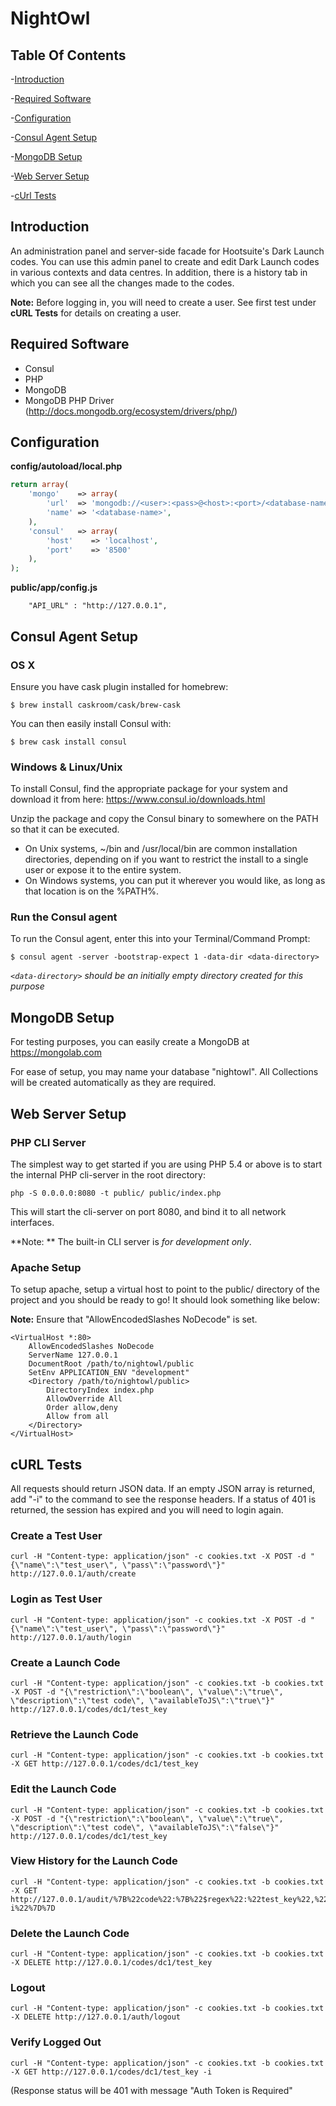 NightOwl
=======================

Table Of Contents
-----------------
-[Introduction](#introduction)

-[Required Software](#required-software)

-[Configuration](#configuration)

-[Consul Agent Setup](#consul-agent-setup)

-[MongoDB Setup](#mongodb-setup)

-[Web Server Setup](#web-server-setup)

-[cUrl Tests](#curl-tests)

Introduction
------------
An administration panel and server-side facade for Hootsuite's Dark Launch codes. You can use this admin panel to create and edit Dark Launch codes in various contexts and data centres. In addition, there is a history tab in which you can see all the changes made to the codes.

**Note:** Before logging in, you will need to create a user. See first test under **cURL Tests** for details on creating a user.

Required Software
-----------------
- Consul
- PHP
- MongoDB
- MongoDB PHP Driver (http://docs.mongodb.org/ecosystem/drivers/php/)

Configuration
-------------
**config/autoload/local.php**
```PHP
return array(
    'mongo'    => array(
        'url'  => 'mongodb://<user>:<pass>@<host>:<port>/<database-name>',
        'name' => '<database-name>',
    ),
    'consul'   => array(
        'host'    => 'localhost',
        'port'    => '8500'
    ),
);
```

**public/app/config.js**
```JS
    "API_URL" : "http://127.0.0.1",
```

Consul Agent Setup
----------------
### OS X

Ensure you have cask plugin installed for homebrew:

    $ brew install caskroom/cask/brew-cask

You can then easily install Consul with:

    $ brew cask install consul
    
### Windows & Linux/Unix

To install Consul, find the appropriate package for your system and download it from here: https://www.consul.io/downloads.html

Unzip the package and copy the Consul binary to somewhere on the PATH so that it can be executed.
- On Unix systems, ~/bin and /usr/local/bin are common installation directories, depending on if you want to restrict the install to a single user or expose it to the entire system.
- On Windows systems, you can put it wherever you would like, as long as that location is on the %PATH%.
    
### Run the Consul agent
    
To run the Consul agent, enter this into your Terminal/Command Prompt:

    $ consul agent -server -bootstrap-expect 1 -data-dir <data-directory>
    
*```<data-directory>``` should be an initially empty directory created for this purpose*
    
MongoDB Setup
-------------
For testing purposes, you can easily create a MongoDB at https://mongolab.com

For ease of setup, you may name your database "nightowl". All Collections will be created automatically as they are required.

Web Server Setup
----------------

### PHP CLI Server

The simplest way to get started if you are using PHP 5.4 or above is to start the internal PHP cli-server in the root directory:

    php -S 0.0.0.0:8080 -t public/ public/index.php

This will start the cli-server on port 8080, and bind it to all network
interfaces.

**Note: ** The built-in CLI server is *for development only*.

### Apache Setup

To setup apache, setup a virtual host to point to the public/ directory of the
project and you should be ready to go! It should look something like below:

**Note:** Ensure that "AllowEncodedSlashes NoDecode" is set.

    <VirtualHost *:80>
        AllowEncodedSlashes NoDecode
        ServerName 127.0.0.1
        DocumentRoot /path/to/nightowl/public
        SetEnv APPLICATION_ENV "development"
        <Directory /path/to/nightowl/public>
            DirectoryIndex index.php
            AllowOverride All
            Order allow,deny
            Allow from all
        </Directory>
    </VirtualHost>

cURL Tests
----------
All requests should return JSON data. If an empty JSON array is returned, add "-i" to the command to see the response headers. If a status of 401 is returned, the session has expired and you will need to login again.

### Create a Test User
    curl -H "Content-type: application/json" -c cookies.txt -X POST -d "{\"name\":\"test_user\", \"pass\":\"password\"}" http://127.0.0.1/auth/create

### Login as Test User
    curl -H "Content-type: application/json" -c cookies.txt -X POST -d "{\"name\":\"test_user\", \"pass\":\"password\"}" http://127.0.0.1/auth/login

### Create a Launch Code
    curl -H "Content-type: application/json" -c cookies.txt -b cookies.txt -X POST -d "{\"restriction\":\"boolean\", \"value\":\"true\", \"description\":\"test code\", \"availableToJS\":\"true\"}" http://127.0.0.1/codes/dc1/test_key

### Retrieve the Launch Code
    curl -H "Content-type: application/json" -c cookies.txt -b cookies.txt -X GET http://127.0.0.1/codes/dc1/test_key

### Edit the Launch Code
    curl -H "Content-type: application/json" -c cookies.txt -b cookies.txt -X POST -d "{\"restriction\":\"boolean\", \"value\":\"true\", \"description\":\"test code\", \"availableToJS\":\"false\"}" http://127.0.0.1/codes/dc1/test_key

### View History for the Launch Code
    curl -H "Content-type: application/json" -c cookies.txt -b cookies.txt -X GET http://127.0.0.1/audit/%7B%22code%22:%7B%22$regex%22:%22test_key%22,%22$options%22:%22-i%22%7D%7D

### Delete the Launch Code
    curl -H "Content-type: application/json" -c cookies.txt -b cookies.txt -X DELETE http://127.0.0.1/codes/dc1/test_key

### Logout
    curl -H "Content-type: application/json" -c cookies.txt -b cookies.txt -X DELETE http://127.0.0.1/auth/logout

### Verify Logged Out
    curl -H "Content-type: application/json" -c cookies.txt -b cookies.txt -X GET http://127.0.0.1/codes/dc1/test_key -i

(Response status will be 401 with message "Auth Token is Required"
